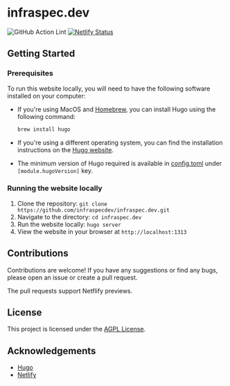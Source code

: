 # infraspec.dev

![GitHub Action Lint](https://github.com/infraspecdev/infraspec.dev/actions/workflows/lint.yml/badge.svg?branch=main) [![Netlify Status](https://api.netlify.com/api/v1/badges/75646244-7bda-454b-98d1-5f8069237202/deploy-status?branch=main)](https://app.netlify.com/sites/infraspec/deploys)

## Getting Started

### Prerequisites

To run this website locally, you will need to have the following software installed on your computer:

- If you're using MacOS and [Homebrew](https://brew.sh/), you can install Hugo using the following command:

    ```bash
    brew install hugo
    ```

- If you're using a different operating system, you can find the installation instructions on the [Hugo website](https://gohugo.io/getting-started/installing/).
- The minimum version of Hugo required is available in [config.toml](config.toml) under `[module.hugoVersion]` key.

### Running the website locally

1. Clone the repository: `git clone https://github.com/infraspecdev/infraspec.dev.git`
2. Navigate to the directory: `cd infraspec.dev`
3. Run the website locally: `hugo server`
4. View the website in your browser at `http://localhost:1313`

## Contributions

Contributions are welcome! If you have any suggestions or find any bugs, please open an issue or create a pull request.

The pull requests support Netflify previews.

## License

This project is licensed under the [AGPL License](LICENSE).

## Acknowledgements

- [Hugo](https://gohugo.io/)
- [Netlify](https://www.netlify.com/)
